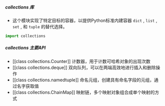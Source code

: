 ##### collections 库
- 这个模块实现了特定目标的容器，以提供Python标准内建容器 `dict` , `list` , `set` , 和 `tuple` 的替代选择。
```python
import collections
```
##### collections 主要API
- [[class collections.Counter]]  计数器，用于计数可哈希对象的出现次数
- [[class collections.deque]] 双向队列，可以在两端高效地进行插入和删除操作
- [[class collections.namedtuple]] 命名元组，创建具有命名字段的元组，通过名字获取值
- [[class collections.ChainMap]]  映射链，多个映射对象组合成单个映射的方式
